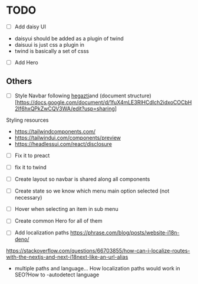 # TODO

- [ ] Add daisy UI

* daisyui should be added as a plugin of twind
* daisuui is just css a plugin in
* twind is basically a set of csss

- [ ] Add Hero

## Others

- [ ] Style Navbar following [hegazti](https://www.hegaztiescuelabosque.org/)and
      (document
      structure)[https://docs.google.com/document/d/1fuX4mLE3RlHCdIch2idxoCOCbH2If6hxQPkZwCQV3WA/edit?usp=sharing]

Styling resources

- https://tailwindcomponents.com/
- https://tailwindui.com/components/preview
- https://headlessui.com/react/disclosure

- [ ] Fix it to preact
- [ ] fix it to twind
- [ ] Create layout so navbar is shared along all components
- [ ] Create state so we know which menu main option selected (not necessary)
- [ ] Hover when selecting an item in sub menu
- [ ] Create common Hero for all of them

- [ ] Add localization paths https://phrase.com/blog/posts/website-i18n-deno/

https://stackoverflow.com/questions/66703855/how-can-i-localize-routes-with-the-nextjs-and-next-i18next-like-an-url-alias

- multiple paths and language... How localization paths would work in SEO?How to
  -autodetect language
